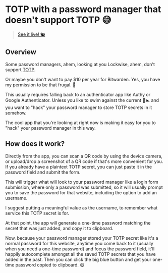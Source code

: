 # TOTP with a password manager that doesn't support TOTP 😅

> [See it live! 🐿️](https://totp.vercel.app/)

## Overview

Some password managers, ahem, looking at you Lockwise, ahem, don't
support [TOTP](https://en.wikipedia.org/wiki/Time-based_One-Time_Password).

Or maybe you don't want to pay $10 per year for Bitwarden. Yes, you have
my permission to be that frugal. 💸

This usually requires falling back to an authenticator app like Authy or Google
Authenticator. Unless you like to swim against the current 🌊🏊 and you
want to "hack" your password manager to store TOTP secrets in it
somehow.

The cool app that you're looking at right now is making it easy for you
to "hack" your password manager in this way.

## How does it work?

Directly from the app, you can scan a QR code by using the device
camera, or upload/drop a screenshot of a QR code if that's more
convenient for you. If you already have a plaintext TOTP secret, you can
just paste it in the password field and submit the form.

This will trigger what will look to your password manager like a login
form submission, where only a password was submitted, so it will usually
prompt you to save the password for that website, including the option
to add an username.

I suggest putting a meaningful value as the username, to remember what
service this TOTP secret is for.

At that point, the app will generate a one-time password matching the
secret that was just added, and copy it to clipboard.

Now, because your password manager stored your TOTP secret like it's a
normal password for this website, anytime you come back to it (usually
when you need a one-time password) and focus the password field, it'll
happily autocomplete amongst all the saved TOTP secrets that you have
added in the past. Then you can click the big blue button and get your
one-time password copied to clipboard. 😋
